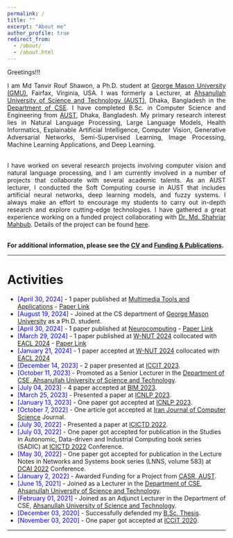 ```yaml
---
permalink: /
title: ""
excerpt: "About me"
author_profile: true
redirect_from: 
  - /about/
  - /about.html
---
```


Greetings!!!

<div style="text-align: justify"> 

I am Md Tanvir Rouf Shawon, a Ph.D. student at <a href="http://gmu.edu/">George Mason University (GMU)</a>, Fairfax, Virginia, USA. I was formerly a Lecturer, at <a href="http://aust.edu/">Ahsanullah University of Science and Technology (AUST)</a>, Dhaka, Bangladesh in the <a href="https://www.aust.edu/cse">Department of CSE</a>. I have completed B.Sc. in Computer Science and Engineering from <a href="http://aust.edu/">AUST</a>, Dhaka, Bangladesh. My primary research interest lies in Natural Language Processing, Large Language Models, Health Informatics, Explainable Artificial Intelligence, Computer Vision, Generative Adversarial Networks, Semi-Supervised Learning, Image Processing, Machine Learning Applications, and Deep Learning.<br /><br/>

I have worked on several research projects involving computer vision and natural language processing, and I am currently involved in a number of projects that collaborate with several academic talents. As an AUST lecturer, I conducted the Soft Computing course in AUST that includes artificial neural networks, deep learning models, and fuzzy systems. I always make an effort to encourage my students to carry out in-depth research and explore cutting-edge technologies. I have gathered a great experience working on a funded project collaborating with <a href="https://scholar.google.com/citations?user=pBArY-sAAAAJ&hl=en">Dr. Md. Shahriar Mahbub</a>. Details of the project can be found <a href="https://shawon-tanvir.github.io/publications/">here</a>.  <br /><br/>
</div>
   

**For additional information, please see the [CV](https://shawon-tanvir.github.io/cv/) and [Funding & Publications](https://shawon-tanvir.github.io/publications/).**

-----------


# Activities 
* <span style="color:Blue"> [April 30, 2024] </span> - 1 paper published at [Multimedia Tools and Applications](https://link.springer.com/journal/11042) - [Paper Link](https://link.springer.com/article/10.1007/s11042-025-20842-x)
* <span style="color:Blue"> [August 19, 2024] </span> - Joined at the CS department of [George Mason University](https://cs.gmu.edu/) as a Ph.D. student.
* <span style="color:Blue"> [April 30, 2024] </span> - 1 paper published at [Neurocomputing](https://www.sciencedirect.com/journal/neurocomputing) - [Paper Link](https://www.sciencedirect.com/science/article/pii/S0925231224005034)
* <span style="color:Blue"> [March 29, 2024] </span> - 1 paper published at [W-NUT 2024](https://noisy-text.github.io/2024/) collocated with [EACL 2024](https://2024.eacl.org/) - [Paper Link](https://aclanthology.org/2024.wnut-1.5/)
* <span style="color:Blue"> [January 21, 2024] </span> - 1 paper accepted at [W-NUT 2024](https://noisy-text.github.io/2024/) collocated with [EACL 2024](https://2024.eacl.org/) 
* <span style="color:Blue"> [December 14, 2023] </span> - 2 paper presented at [ICCIT 2023](https://iccit.org.bd/2023/).
* <span style="color:Blue"> [October 11, 2023] </span> - Promoted as a Senior Lecturer in the [Department of CSE, Ahsanullah University of Science and Technology](http://aust.edu/).
* <span style="color:Blue"> [July 04, 2023] </span> - 4 paper accepted at [BIM 2023](https://confbim.com/).  
* <span style="color:Blue"> [March 25, 2023] </span> - Presented a paper at [ICNLP 2023](http://www.icnlp.net/).  
* <span style="color:Blue"> [January 13, 2023] </span> - One paper got accepted at [ICNLP 2023](http://www.icnlp.net/).  
* <span style="color:Blue"> [October 7, 2022] </span> - One article got accepted at [Iran Journal of Computer Science](https://www.springer.com/journal/42044) Journal.
* <span style="color:Blue"> [July 30, 2022] </span> - Presented a paper at [ICICTD 2022](https://iict.kuet.ac.bd/icictd2022/).
* <span style="color:Blue"> [July 03, 2022] </span> - One paper got accepted for publication in the Studies in Autonomic, Data-driven and Industrial Computing book series (SADIC) at [ICICTD 2022](https://iict.kuet.ac.bd/icictd2022/) Conference.
* <span style="color:Blue"> [May 30, 2022] </span> - One paper got accepted for publication in the Lecture Notes in Networks and Systems book series (LNNS, volume 583) at [DCAI 2022](https://www.dcai-conference.net/) Conference.
* <span style="color:Blue"> [January 2, 2022] </span> - Awarded Funding for a Project from [CASR, AUST](https://www.aust.edu/casr).
* <span style="color:Blue"> [June 15, 2021] </span> - Joined as a Lecturer in the [Department of CSE, Ahsanullah University of Science and Technology](http://aust.edu/).
* <span style="color:Blue"> [February 01, 2021] </span> - Joined as an Adjunct Lecturer in the Department of CSE, [Ahsanullah University of Science and Technology](https://www.aust.edu/).
* <span style="color:Blue"> [December 03, 2020]  </span> - Successfully defended my [B.Sc. Thesis](https://shawon-tanvir.github.io/files/Thesis_Presentation.pdf).
* <span style="color:Blue"> [November 03, 2020] </span> - One paper got accepted at [ICCIT 2020](https://iccit.org.bd/2020/).

<script type="text/javascript" src="//rf.revolvermaps.com/0/0/8.js?i=52vxgbx02tg&amp;m=0&amp;c=ff0000&amp;cr1=ffffff&amp;f=arial&amp;l=33" async="async"></script>

-----------



